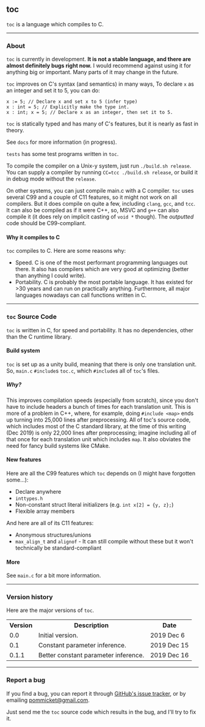 ## toc

`toc` is a language which compiles to C.

---

### About

`toc` is currently in development. **It is not a stable language,
and there are almost definitely bugs right now.**
I would recommend against using it for anything big or important.
Many parts of it may change in the future.

`toc` improves on C's syntax (and semantics) in many ways,
To declare `x` as an integer and set it to 5,
you can do:

```
x := 5; // Declare x and set x to 5 (infer type)  
x : int = 5; // Explicitly make the type int.  
x : int; x = 5; // Declare x as an integer, then set it to 5.  
```

`toc` is statically typed and has many of C's features, but
it is nearly as fast in theory.
 
See `docs` for more information (in progress).

`tests` has some test programs written in `toc`.

To compile the compiler on a Unix-y system, just run `./build.sh release`. You can supply a compiler by running `CC=tcc ./build.sh release`, or build it in debug mode without the `release`.

On other systems, you can just compile main.c with a C compiler. `toc` uses several C99 and a couple of C11 features, so it might not work on all compilers. But it does compile on quite a few, including `clang`, `gcc`, and `tcc`. It can also be compiled as if it were C++, so, MSVC and `g++` can also compile it (it does rely on implicit casting of  `void *` though). The *outputted* code should be C99-compliant.

#### Why it compiles to C

`toc` compiles to C. Here are some reasons why:

- Speed. C is one of the most performant programming languages out there. It also has compilers which are very good at optimizing (better than anything I could write). 
- Portability. C is probably the most portable language. It has existed for >30 years and can run on practically anything. Furthermore, all major languages nowadays can call functions written in C.

---

### `toc` Source Code

`toc` is written in C, for speed and portability. It has no dependencies, other than the C runtime library.

#### Build system
`toc` is set up as a unity build, meaning that there is only one translation unit. So, `main.c` `#include`s `toc.c`, which `#include`s all of `toc`'s files.
##### Why?
This improves compilation speeds (especially from scratch), since you don't have to include headers a bunch of times for each translation unit. This is more of a problem in C++, where, for example, doing `#include <map>` ends up turning into 25,000 lines after preprocessing. All of toc's source code, which includes most of the C standard library, at the time of this writing (Dec 2019) is only 22,000 lines after preprocessing; imagine including all of that once for each translation unit which includes `map`. It also obviates the need for fancy build systems like CMake.

#### New features

Here are all the C99 features which `toc` depends on (I might have forgotten some...):

- Declare anywhere
- `inttypes.h`
- Non-constant struct literal initializers (e.g. `int x[2] = {y, z};`)
- Flexible array members

And here are all of its C11 features:

- Anonymous structures/unions
- `max_align_t` and `alignof` - It can still compile without these but it won't technically be standard-compliant

#### More

See `main.c` for a bit more information.

---

### Version history

Here are the major versions of `toc`.

<table>
<tr><th>Version</th><th>Description</th><th>Date</th></tr>
<tr><td>0.0</td><td>Initial version.</td><td>2019 Dec 6</td></tr>
<tr><td>0.1</td><td>Constant parameter inference.</td><td>2019 Dec 15</td></tr>
<tr><td>0.1.1</td><td>Better constant parameter inference.</td><td>2019 Dec 16</td></tr>
</table>

---

### Report a bug

If you find a bug, you can report it through [GitHub's issue tracker](https://github.com/pommicket/toc/issues), or by emailing pommicket@gmail.com.

Just send me the `toc` source code which results in the bug, and I'll try to fix it. 

